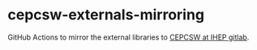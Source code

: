 # cepcsw-externals-mirroring
GitHub Actions to mirror the external libraries to [CEPCSW at IHEP gitlab](https://code.ihep.ac.cn/cepc/externals/mirroring).
